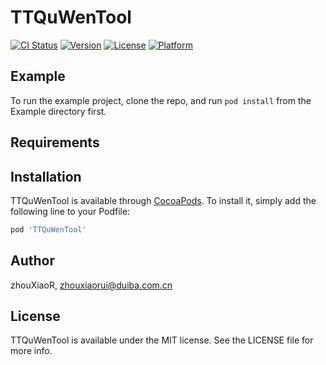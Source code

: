 # TTQuWenTool

[![CI Status](https://img.shields.io/travis/zhouXiaoR/TTQuWenTool.svg?style=flat)](https://travis-ci.org/zhouXiaoR/TTQuWenTool)
[![Version](https://img.shields.io/cocoapods/v/TTQuWenTool.svg?style=flat)](https://cocoapods.org/pods/TTQuWenTool)
[![License](https://img.shields.io/cocoapods/l/TTQuWenTool.svg?style=flat)](https://cocoapods.org/pods/TTQuWenTool)
[![Platform](https://img.shields.io/cocoapods/p/TTQuWenTool.svg?style=flat)](https://cocoapods.org/pods/TTQuWenTool)

## Example

To run the example project, clone the repo, and run `pod install` from the Example directory first.

## Requirements

## Installation

TTQuWenTool is available through [CocoaPods](https://cocoapods.org). To install
it, simply add the following line to your Podfile:

```ruby
pod 'TTQuWenTool'
```

## Author

zhouXiaoR, zhouxiaorui@duiba.com.cn

## License

TTQuWenTool is available under the MIT license. See the LICENSE file for more info.
